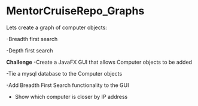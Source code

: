 # MentorCruiseRepo_Graphs

Lets create a graph of computer objects:

-Breadth first search

-Depth first search

****Challenge****
-Create a JavaFX GUI that allows Computer objects to be added 

-Tie a mysql database to the Computer objects

-Add Breadth First Search functionality to the GUI
  
  - Show which computer is closer by IP address

